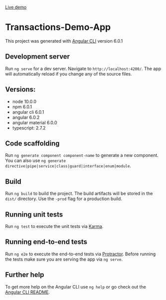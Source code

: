 [Live demo](http://jmchaves.com/transactions-app/)

# Transactions-Demo-App

This project was generated with [Angular CLI](https://github.com/angular/angular-cli) version 6.0.1

## Development server

Run `ng serve` for a dev server. Navigate to `http://localhost:4200/`. The app will automatically reload if you change any of the source files.

## Versions:

- node 10.0.0
- npm 6.0.1
- angular cli 6.0.1
- angular 6.0.2
- angular material 6.0.0
- typescript: 2.7.2

## Code scaffolding

Run `ng generate component component-name` to generate a new component. You can also use `ng generate directive|pipe|service|class|guard|interface|enum|module`.

## Build

Run `ng build` to build the project. The build artifacts will be stored in the `dist/` directory. Use the `-prod` flag for a production build.

## Running unit tests

Run `ng test` to execute the unit tests via [Karma](https://karma-runner.github.io).

## Running end-to-end tests

Run `ng e2e` to execute the end-to-end tests via [Protractor](http://www.protractortest.org/).
Before running the tests make sure you are serving the app via `ng serve`.

## Further help

To get more help on the Angular CLI use `ng help` or go check out the [Angular CLI README](https://github.com/angular/angular-cli/blob/master/README.md).
